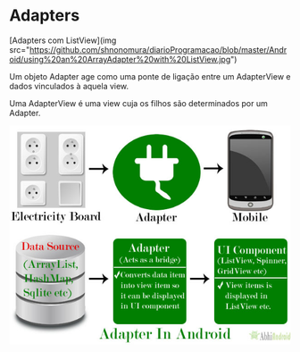 # Adapters

[Adapters com ListView](img src="https://github.com/shnonomura/diarioProgramacao/blob/master/Android/using%20an%20ArrayAdapter%20with%20ListView.jpg")

Um objeto Adapter age como uma ponte de ligação entre um AdapterView e dados vinculados à aquela view.

Uma AdapterView é uma view cuja os filhos são determinados por um Adapter.

<img src="https://github.com/shnonomura/diarioProgramacao/blob/master/Android/using%20ArrayAdapter%20and%20ListView.jpg">
